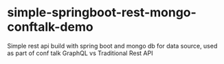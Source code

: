 # simple-springboot-rest-mongo-conftalk-demo
Simple rest api build with spring boot and mongo db for data source, used as part of conf talk GraphQL vs Traditional Rest API
